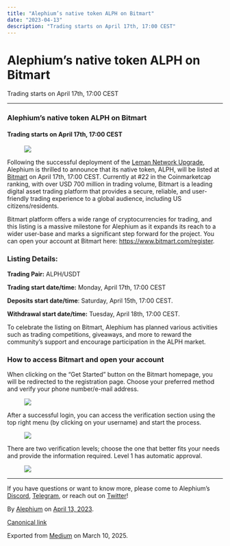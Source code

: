 ```yaml
---
title: "Alephium’s native token ALPH on Bitmart"
date: "2023-04-13"
description: "Trading starts on April 17th, 17:00 CEST"
---
```


<div>

# Alephium’s native token ALPH on Bitmart

</div>

<div class="section p-summary" field="subtitle">

Trading starts on April 17th, 17:00 CEST

</div>

<div class="section e-content" field="body">

<div id="9a30" class="section section section--body section--first">

<div class="section-divider">

------------------------------------------------------------------------

</div>

<div class="section-content">

<div class="section-inner sectionLayout--insetColumn">

### Alephium’s native token ALPH on Bitmart

#### Trading starts on April 17th, 17:00 CEST

<figure id="96a8" class="graf graf--figure graf-after--h4">
<img src="https://cdn-images-1.medium.com/max/800/0*UbGSPCikI7gEdDQW" class="graf-image" data-image-id="0*UbGSPCikI7gEdDQW" data-width="1280" data-height="720" data-is-featured="true" />
</figure>

Following the successful deployment of the <a href="https://medium.com/@alephium/the-leman-network-upgrade-is-live-f52c89b7dd6a" class="markup--anchor markup--p-anchor" data-href="https://medium.com/@alephium/the-leman-network-upgrade-is-live-f52c89b7dd6a" target="_blank">Leman Network Upgrade</a>, Alephium is thrilled to announce that its native token, ALPH, will be listed at <a href="https://www.bitmart.com/" class="markup--anchor markup--p-anchor" data-href="https://www.bitmart.com/" rel="noopener" target="_blank">Bitmart</a> on April 17th, 17:00 CEST. Currently at \#22 in the Coinmarketcap ranking, with over USD 700 million in trading volume, Bitmart is a leading digital asset trading platform that provides a secure, reliable, and user-friendly trading experience to a global audience, including US citizens/residents.

Bitmart platform offers a wide range of cryptocurrencies for trading, and this listing is a massive milestone for Alephium as it expands its reach to a wider user-base and marks a significant step forward for the project. You can open your account at Bitmart here: <a href="https://www.bitmart.com/register" class="markup--anchor markup--p-anchor" data-href="https://www.bitmart.com/register" rel="noopener" target="_blank">https://www.bitmart.com/register</a>.

### Listing Details:

**Trading Pair:** ALPH/USDT

**Trading start date/time:** Monday, April 17th, 17:00 CEST

**Deposits start date/time**: Saturday, April 15th, 17:00 CEST.

**Withdrawal start date/time:** Tuesday, April 18th, 17:00 CEST.

To celebrate the listing on Bitmart, Alephium has planned various activities such as trading competitions, giveaways, and more to reward the community’s support and encourage participation in the ALPH market.

### How to access Bitmart and open your account

When clicking on the “Get Started” button on the Bitmart homepage, you will be redirected to the registration page. Choose your preferred method and verify your phone number/e-mail address.

<figure id="029b" class="graf graf--figure graf-after--p">
<img src="https://cdn-images-1.medium.com/max/800/0*j9WIdzrX-2Cz6lqP" class="graf-image" data-image-id="0*j9WIdzrX-2Cz6lqP" data-width="1331" data-height="615" />
</figure>

After a successful login, you can access the verification section using the top right menu (by clicking on your username) and start the process.

<figure id="9b2e" class="graf graf--figure graf-after--p">
<img src="https://cdn-images-1.medium.com/max/800/0*-ctwTxvYUc4jspHI" class="graf-image" data-image-id="0*-ctwTxvYUc4jspHI" data-width="1350" data-height="358" />
</figure>

There are two verification levels; choose the one that better fits your needs and provide the information required. Level 1 has automatic approval.

<figure id="680e" class="graf graf--figure graf-after--p graf--trailing">
<img src="https://cdn-images-1.medium.com/max/800/0*Dg3KCzvP6AKYdGyP" class="graf-image" data-image-id="0*Dg3KCzvP6AKYdGyP" data-width="819" data-height="620" />
</figure>

</div>

</div>

</div>

<div id="7762" class="section section section--body section--last">

<div class="section-divider">

------------------------------------------------------------------------

</div>

<div class="section-content">

<div class="section-inner sectionLayout--insetColumn">

If you have questions or want to know more, please come to Alephium’s <a href="http://alephium.org/discord" class="markup--anchor markup--p-anchor" data-href="http://alephium.org/discord" rel="noopener" target="_blank">Discord</a>, <a href="https://t.me/alephiumgroup" class="markup--anchor markup--p-anchor" data-href="https://t.me/alephiumgroup" rel="noopener" target="_blank">Telegram</a>, or reach out on <a href="https://twitter.com/alephium" class="markup--anchor markup--p-anchor" data-href="https://twitter.com/alephium" rel="noopener" target="_blank">Twitter</a>!

</div>

</div>

</div>

</div>

By <a href="https://medium.com/@alephium" class="p-author h-card">Alephium</a> on [April 13, 2023](https://medium.com/p/4b377262b821).

<a href="https://medium.com/@alephium/alephiums-native-token-alph-on-bitmart-4b377262b821" class="p-canonical">Canonical link</a>

Exported from [Medium](https://medium.com) on March 10, 2025.
